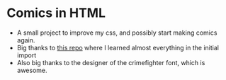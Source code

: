 # Comics in HTML 

* A small project to improve my css, and possibly start making comics again. 
* Big thanks to [this repo](https://gist.github.com/CodeMyUI/7bf5995a4bcfbb294d172a5c5e1feb7f) where I learned almost everything in the initial import
* Also big thanks to the designer of the crimefighter font, which is awesome. 
